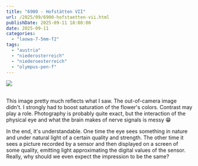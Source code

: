 ```yaml
---
title: "6900 - Hofstätten VII"
url: /2025/09/6900-hofstaetten-vii.html
publishDate: 2025-09-11 18:00:00
date: 2025-09-11
categories:
  - "laowa-7-5mm-f2"
tags:
  - "austria"
  - "niederosterreich"
  - "niederoesterreich"
  - "olympus-pen-f"
---
```

<div class="container">
<div class="center"><a target="_blank" href="https://d25zfm9zpd7gm5.cloudfront.net/1200x1200/2021/20210405_135005_lr.jpg"><img class="webfeedsFeaturedVisual" src="https://d25zfm9zpd7gm5.cloudfront.net/0600x0600/2021/20210405_135005_lr.jpg" /></a></div>
</div>
<br />

This image pretty much reflects what I saw. The
out-of-camera image didn't. I strongly had to boost
saturation of the flower's colors. Contrast may play a role.
Photography is probably quite exact, but the interaction of
the physical eye and what the brain makes of nerve signals
is messy :grin:

In the end, it's understandable. One time the eye sees
something in nature and under natural light of a certain
quality and strength. The other time it sees a picture
recorded by a sensor and then displayed on a screen of some
quality, emitting light approximating the digital values of
the sensor. Really, why should we even expect the impression
to be the same?
